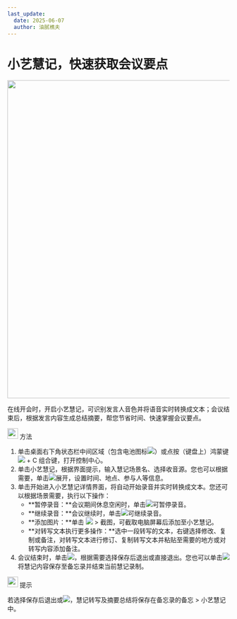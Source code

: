 ```yaml
---
last_update:
  date: 2025-06-07
  author: 油腻樵夫
---
```


# 小艺慧记，快速获取会议要点

<img src="https://tips-p01-drcn.dbankcdn.cn/MODEL/DOC/C00B030/resource/card/202512281uswxk/zh-cn/image/figure/fig_AI_XiaoyiHuiji.png" width="720" height=""/> 

在线开会时，开启小艺慧记，可识别发言人音色并将语音实时转换成文本；会议结束后，根据发言内容生成总结摘要，帮您节省时间、快速掌握会议要点。

<img src="https://tips-p01-drcn.dbankcdn.cn/MODEL/DOC/C00B030/resource/card/202512281uswxk/zh-cn/image/common/buttons/fig_method.png" width="24" height="24"/> 方法

1.  单击桌面右下角状态栏中间区域（包含电池图标![](https://tips-p01-drcn.dbankcdn.cn/MODEL/DOC/C00B030/resource/card/202512281uswxk/zh-cn/image/common/status/HM_public_battery.png)）或点按（键盘上）鸿蒙键![](https://tips-p01-drcn.dbankcdn.cn/MODEL/DOC/C00B030/resource/card/202512281uswxk/zh-cn/image/common/keyboard/HM_keyboard_OH_1.png) + C 组合键，打开控制中心。
2.  单击小艺慧记，根据界面提示，输入慧记场景名、选择收音源。您也可以根据需要，单击![](https://tips-p01-drcn.dbankcdn.cn/MODEL/DOC/C00B030/resource/card/202512281uswxk/zh-cn/image/common/buttons/HM_public_chevron_down.png)展开，设置时间、地点、参与人等信息。
3.  单击开始进入小艺慧记详情界面，将自动开始录音并实时转换成文本。您还可以根据场景需要，执行以下操作：
    +   **暂停录音：**会议期间休息空闲时，单击![](https://tips-p01-drcn.dbankcdn.cn/MODEL/DOC/C00B030/resource/card/202512281uswxk/zh-cn/image/common/buttons/HM_recorder_stop.png)可暂停录音。
    +   **继续录音：**会议继续时，单击![](https://tips-p01-drcn.dbankcdn.cn/MODEL/DOC/C00B030/resource/card/202512281uswxk/zh-cn/image/common/buttons/HM_public_mic.png)可继续录音。
    +   **添加图片：**单击 ![](https://tips-p01-drcn.dbankcdn.cn/MODEL/DOC/C00B030/resource/card/202512281uswxk/zh-cn/image/common/buttons/HM_Celia_notetaker_screenshot.png) > 截图，可截取电脑屏幕后添加至小艺慧记。
    +   **对转写文本执行更多操作：**选中一段转写的文本，右键选择修改、复制或备注，对转写文本进行修订、复制转写文本并粘贴至需要的地方或对转写内容添加备注。
4.  会议结束时，单击![](https://tips-p01-drcn.dbankcdn.cn/MODEL/DOC/C00B030/resource/card/202512281uswxk/zh-cn/image/common/buttons/ic_window_close.png)，根据需要选择保存后退出或直接退出。您也可以单击![](https://tips-p01-drcn.dbankcdn.cn/MODEL/DOC/C00B030/resource/card/202512281uswxk/zh-cn/image/common/buttons/HM_public_save.png)将慧记内容保存至备忘录并结束当前慧记录制。

<img src="https://tips-p01-drcn.dbankcdn.cn/MODEL/DOC/C00B030/resource/card/202512281uswxk/zh-cn/image/common/buttons/fig_tips.png" width="24" height="24"/> 提示

若选择保存后退出或![](https://tips-p01-drcn.dbankcdn.cn/MODEL/DOC/C00B030/resource/card/202512281uswxk/zh-cn/image/common/buttons/HM_public_save.png)，慧记转写及摘要总结将保存在备忘录的备忘 > 小艺慧记中。




